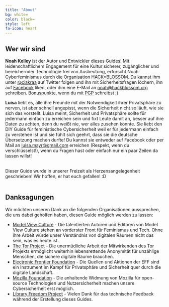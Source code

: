 ```yaml
---
title: "About"
bg: white=
color: black=
style: left
fa-icon: heart
---
```


<h2 class="text-blue">Wer wir sind</h2>

<strong>Noah Kelley</strong> ist der Autor und Entwickler dieses Guides! Mit leidenschaftlichem Engagement für eine Kultur sicherer, zugänglicher und bereichernder Technologie frei von Ausbeutung, erforscht Noah Cyberfeminismus durch die Organisation <a href="https://hackblossom.org/">HACK*BLOSSOM</a>. Du kannst ihm unter <a href="https://twitter.com/ciakraa">@ciakraa</a> auf Twitter folgen und ihn mit Sicherheitsfragen löchern, ihn auf <a href="https://www.facebook.com/hackblossom/">Facebook</a> liken, oder ihm eine E-Mail an <a href="mailto:noah@hackblossom.org">noah@hackblossom.org</a> schreiben. Bonuspunkte, wenn du mit <a href="#pgp">PGP</a> schreibst ;)

<strong>Luisa</strong> liebt es, alle ihre Freunde mit der Notwendigkeit ihrer Privatsphäre zu nerven, ist aber schnell angepisst, wenn die Sicherheit nicht so läuft, wie sie sich das vorstellt. Luisa meint, Sicherheit und Privatsphäre sollte für jedermann einfach zu erreichen sein und fixt Leute damit an, besser auf ihre Daten zu achten, denn du weißt nie, wer alles zusehen könnte. Sie liebt den DIY Guide für feministische Cybersicherheit weil er für jedermann einfach zu verstehen ist und sie fühlt sich geehrt, dass sie die deutsche Übersetzung machen durfte! Du kannst sie entweder auf Facebook oder per Mail an <a href="mailto:luisa.mayr@gmail.com">luisa.mayr@gmail.com</a> erreichen (Respekt, wenn du verschlüsselst!), wenn du Fragen hast oder einfach nur ein paar Zeilen da lassen willst!

<br>
Dieser Guide wurde in unserer Freizeit als Herzensangelegenheit geschrieben! Wir hoffen, er hat euch gefallen! :D
<br>
<br>

<h2 class="text-blue">Danksagungen</h2>
Wir möchten unseren Dank an die folgenden Organisationen aussprechen, die uns dabei geholfen haben, diesen Guide möglich werden zu lassen:
<ul>
	<li><a href="https://modelviewculture.com/">Model View Culture</a> - Die talentierten Autoren und Editoren von Model View Culture stehen an vorderster Front für Feminismus und Tech. Ohne ihre Arbeit würde unser Verständnis von digitalen Räumen nicht das sein, was es heute ist.</li>
	<li><a href="https://www.torproject.org/">The Tor Project</a> - Die unermüdliche Arbeit der Mitwirkenden des Tor Projekts ermöglicht weiterhin lebensrettende Anonymität für unzählige Menschen, die sichere digitale Räume brauchen.</li>
	<li><a href="https://www.eff.org/">Electronic Frontier Foundation</a> - Die Quellen und Aktionen der EFF sind ein Instrument im Kampf für Privatsphäre und Sicherheit quer durch die digitale Landschaft.</li>
	<li><a href="https://www.mozilla.org/en-US/">Mozilla Foundation</a> - Die anhaltende Widmung von Mozilla für open-source Technologien und Nutzersicherheit machen unsere Cybersicherheit erst möglich.</li>
	<li><a href="https://libraryfreedomproject.org/">Library Freedom Project</a> - Vielen Dank für das technische Feedback während der Erstellung dieses Guides.</li>
</ul>
